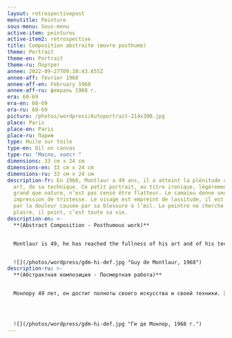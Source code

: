 ```yaml
---
layout: retrospectivepost
menutitle: Peinture
sous-menu: Sous-menu
active-item: peintures
active-item2: retrospective
title: Composition abstraite (œuvre posthume)
theme: Portrait
theme-en: Portrait
theme-ru: Портрет
annee: 2022-09-27T09:38:43.655Z
annee-aff: février 1968
annee-aff-en: February 1968
annee-aff-ru: февраль 1968 г.
era: 60-69
era-en: 60-69
era-ru: 60-69
picture: /photos/wordpress/Autoportrait-214x300.jpg
place: Paris
place-en: Paris
place-ru: Париж
type: Huile sur toile
type-en: Oil on canvas
type-ru: "Масло, холст "
dimensions: 33 cm x 24 cm
dimensions-en: 33 cm x 24 cm
dimensions-ru: 33 см x 24 см
description-fr: En 1968, Montlaur a 49 ans, il a atteint la plénitude de son
  art, de sa technique. Ce petit portrait, au titre ironique, légèrement plus
  grand que nature, n’est pas censé être flatteur. Le camaïeu donne une
  impression de tristesse. Le visage est empreint de lassitude, il est marqué
  par la douleur causée par sa blessure à l’œil. Le peintre ne cherche pas à
  plaire, il peint, c’est toute sa vie.
description-en: >-
  **(Abstract Composition - Posthumous work)**


  Montlaur is 49, he has reached the fullness of his art and of his technique. This small, slightly larger than life portrait, with an ironical title, is not meant to be flattering. The brown and ochre monochrome conveys an impression of sadness and weariness. His face is marked by the pain caused by his eye injury. The painter does not seek to please, he just paints. This is his whole life.


  ![](/photos/wordpress/gdm-hi-def.jpg "Guy de Montlaur, 1968")
description-ru: >-
  **(Абстрактная композиция - Посмертная работа)**


  Монлору 49 лет, он достиг полноты своего искусства и своей техники. Этот маленький, чуть больше чем в натуральную величину портрет с ироничным названием в﻿овсе не льстит художнику. Коричнево-охристый монохром создает впечатление грусти и усталости. Л﻿ицо на портрете отмечено болью, вызванной травмой глаза. Художник не стремится угодить к﻿ому бы то ни было, он просто рисует. Это вся его жизнь.




  ![](/photos/wordpress/gdm-hi-def.jpg "Ги де Монлор, 1968 г.")
---
```

